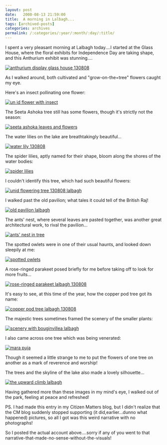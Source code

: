 ```yaml
---
layout: post
date:	2008-08-13 21:59:00
title:  A morning in Lalbagh...
tags: [archived-posts]
categories: archives
permalink: /:categories/:year/:month/:day/:title/
---
```

I spent a very pleasant morning at Lalbagh today....I started at the Glass House, where the floral exhibits for Independence Day are taking shape, and this Anthurium exhibit was stunning....


<a href="http://s297.photobucket.com/albums/mm205/depontis/?action=view&current=IMG_5631.jpg" target="_blank"><img src="http://i297.photobucket.com/albums/mm205/depontis/IMG_5631.jpg" border="0" alt="anthurium display glass house 130808"></a>

<lj-cut text="more Lalbagh images">



As I walked around, both cultivated and "grow-on-the=tree" flowers caught my eye.

Here's an insect pollinating one flower:

<a href="http://s297.photobucket.com/albums/mm205/depontis/?action=view&current=IMG_5634.jpg" target="_blank"><img src="http://i297.photobucket.com/albums/mm205/depontis/IMG_5634.jpg" border="0" alt="un id flower with insect"></a>

The Seeta Ashoka tree still has some flowers, though it's strictly not the season:


<a href="http://s297.photobucket.com/albums/mm205/depontis/?action=view&current=IMG_5671.jpg" target="_blank"><img src="http://i297.photobucket.com/albums/mm205/depontis/IMG_5671.jpg" border="0" alt="seeta ashoka leaves and flowers"></a>


The water lilies on the lake are breathtakingly beautiful...


<a href="http://s297.photobucket.com/albums/mm205/depontis/?action=view&current=IMG_5688.jpg" target="_blank"><img src="http://i297.photobucket.com/albums/mm205/depontis/IMG_5688.jpg" border="0" alt="water lily 130808"></a>


The spider lilies, aptly named for their shape, bloom along the shores of the water bodies:



<a href="http://s297.photobucket.com/albums/mm205/depontis/?action=view&current=IMG_5697.jpg" target="_blank"><img src="http://i297.photobucket.com/albums/mm205/depontis/IMG_5697.jpg" border="0" alt="spider lilies"></a>


I couldn't identify this tree, which had such beautiful flowers:


<a href="http://s297.photobucket.com/albums/mm205/depontis/?action=view&current=IMG_5667.jpg" target="_blank"><img src="http://i297.photobucket.com/albums/mm205/depontis/IMG_5667.jpg" border="0" alt="unid flowering tree 130808 lalbagh"></a>

I walked past the old pavilion; what tales it could tell of the British Raj!

<a href="http://s297.photobucket.com/albums/mm205/depontis/?action=view&current=IMG_5668.jpg" target="_blank"><img src="http://i297.photobucket.com/albums/mm205/depontis/IMG_5668.jpg" border="0" alt="old pavilion lalbagh"></a>


The ants' nest, where several leaves are pasted together, was another great architectural work, to rival the pavilion...


<a href="http://s297.photobucket.com/albums/mm205/depontis/?action=view&current=IMG_5662.jpg" target="_blank"><img src="http://i297.photobucket.com/albums/mm205/depontis/IMG_5662.jpg" border="0" alt="ants' nest in tree"></a>


The spotted owlets were in one of their usual haunts, and looked down sleepily at me:

<a href="http://s297.photobucket.com/albums/mm205/depontis/?action=view&current=IMG_5650.jpg" target="_blank"><img src="http://i297.photobucket.com/albums/mm205/depontis/IMG_5650.jpg" border="0" alt="spotted owlets"></a>

A rose-ringed parakeet posed briefly for me before taking off to look for more fruits...


<a href="http://s297.photobucket.com/albums/mm205/depontis/?action=view&current=IMG_5674-1.jpg" target="_blank"><img src="http://i297.photobucket.com/albums/mm205/depontis/IMG_5674-1.jpg" border="0" alt="rose-ringed parakeet lalbagh 130808"></a>


It's easy to see, at this time of the year, how the copper pod tree got its name:


<a href="http://s297.photobucket.com/albums/mm205/depontis/?action=view&current=IMG_5710.jpg" target="_blank"><img src="http://i297.photobucket.com/albums/mm205/depontis/IMG_5710.jpg" border="0" alt="copper pod tree lalbagh 130808"></a>

The majestic trees sometimes framed the scenery of the smaller plants:


<a href="http://s297.photobucket.com/albums/mm205/depontis/?action=view&current=IMG_5707.jpg" target="_blank"><img src="http://i297.photobucket.com/albums/mm205/depontis/IMG_5707.jpg" border="0" alt="scenery with bouginvillea lalbagh"></a>

I also came across one tree which was being venerated:


<a href="http://s297.photobucket.com/albums/mm205/depontis/?action=view&current=IMG_5700.jpg" target="_blank"><img src="http://i297.photobucket.com/albums/mm205/depontis/IMG_5700.jpg" border="0" alt="mara puja"></a>


Though it seemed a little strange to me to put the flowers of one tree on another as a mark of reverence and worship!

</lj-cut>

The trees and the skyline of the lake also made a lovely silhouette...


<a href="http://s297.photobucket.com/albums/mm205/depontis/?action=view&current=IMG_5678.jpg" target="_blank"><img src="http://i297.photobucket.com/albums/mm205/depontis/IMG_5678.jpg" border="0" alt="the upward climb lalbagh"></a>


Having gathered more than these images in my mind's eye, I walked out of the park, feeling at peace and refreshed!


PS.
I had made this entry in my Citizen Matters blog, but I didn't realize that the CM blog suddenly stopped supporting (it did,earlier...dunno what happened) pictures, so all I got was this weird narrative with no photographs!

So I posted the actual account above....sorry if any of you went to that narrative-that-made-no-sense-without-the-visuals!
